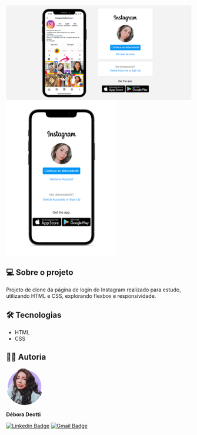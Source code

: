 <img align="center" src="img/screenshot-browser.png">
<img align="center" src="img/screenshot-phone.png"  width="300px;">

<h2 class="sobre">💻 Sobre o projeto</h2>
<p>Projeto de clone da página de login do Instagram realizado para estudo, utilizando HTML e CSS, explorando flexbox e responsividade.</p>

<h2 class="tecnologias">🛠️ Tecnologias</h2>

- HTML
- CSS


<h2 class="autoria">👩‍💻 Autoria</h2>

<img style="border-radius: 50%;" src="img/debora.png" width="100px;" alt=""/><br />   

<p><b>Débora Deotti</b></p>

[![Linkedin Badge](https://img.shields.io/badge/-Débora%20Deotti-blue?style=flat-square&logo=Linkedin&logoColor=white&link=https://www.linkedin.com/in/deboradeotti/)](https://www.linkedin.com/in/deboradeotti/) 
[![Gmail Badge](https://img.shields.io/badge/-debora.deotti@gmail.com-c14438?style=flat-square&logo=Gmail&logoColor=white&link=mailto:debora.deotti@gmail.com)](mailto:debora.deotti@gmail.com)
